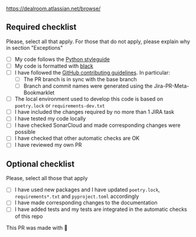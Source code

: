 <!---
Based on:
* https://docs.github.com/en/communities/using-templates-to-encourage-useful-issues-and-pull-requests/creating-a-pull-request-template-for-your-repository
* https://github.com/dealroom/dealroom/blob/develop/.github/pull_request_template.md
-->

<!---
Add link to JIRA task here
-->
<https://dealroom.atlassian.net/browse/>

<!---
If description is needed, uncomment
## What was done
-->

## Required checklist

Please, select all that apply. For those that do not apply, please explain why in section "Exceptions"

- [ ] My code follows the [Python styleguide](https://dealroom.slite.com/app/docs/74Ns9cxxCo7bKh)
- [ ] My code is formatted with [black](https://black.readthedocs.io/en/stable/)
- [ ] I have followed the [GitHub contributing guidelines](https://dealroom.slite.com/app/docs/DRrxsJrbpUvv1B). In particular:
  - [ ] The PR branch is in sync with the base branch
  - [ ] Branch and commit names were generated using the Jira-PR-Meta-Bookmarklet
- [ ] The local environment used to develop this code is based on `poetry.lock` or `requirements-dev.txt`
- [ ] I have included the changes required by no more than 1 JIRA task
- [ ] I have tested my code locally
- [ ] I have checked SonarCloud and made corresponding changes were possible
- [ ] I have checked that other automatic checks are OK
- [ ] I have reviewed my own PR

<!---
## Required checklist specific to this repo

Add here a repo-specific checklist
-->

## Optional checklist

Please, select all those that apply

- [ ] I have used new packages and I have updated `poetry.lock`, `requirements*.txt` and `pyproject.toml` accordingly
- [ ] I have made corresponding changes to the documentation <!--- add link and uncomment []() -->
- [ ] I have added tests and my tests are integrated in the automatic checks of this repo

<!---
## Exceptions

Please un-comment this section and explain here why any items of the required checklists do not apply -- e.g. old repository that needs bigger refactoring, I'm lazy, ...
-->

This PR was made with 💙
